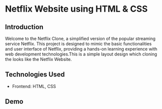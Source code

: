 # Netflix Website using HTML & CSS

## Introduction
Welcome to the Netflix Clone, a simplified version of the popular streaming service Netflix. This project is designed to mimic the basic functionalities and user interface of Netflix, providing a hands-on learning experience with web development technologies.This is a simple layout design which cloning the looks like the Netflix Website.

## Technologies Used
- Frontend: HTML, CSS

## Demo
